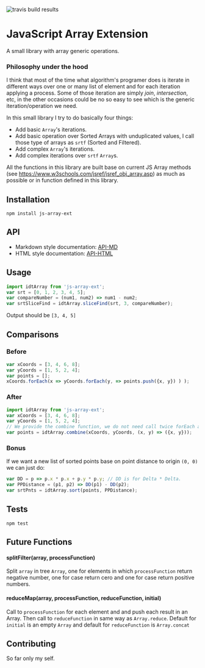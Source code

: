 ![travis build results](https://travis-ci.org/ideastouch/js-array-ext.svg?branch=master)    

JavaScript Array Extension
=========
A small library with array generic operations.

### Philosophy under the hood
I think that most of the time what algorithm's programer does is iterate in different ways over one or many list of element and for each iteration applying a process.
Some of those iteration are simply _join_, _intersection_, etc, in the other occasions could be no so easy to see which is the generic iteration/operation we need.

In this small library I try to do basically four things:
- Add basic `Array`'s iterations.
- Add basic operation over Sorted Arrays with unduplicated values, I call those type of arrays as `srtf` (Sorted and Filtered).
- Add complex `Array`'s iterations.
- Add complex iterations over `srtf` `Array`s.

All the functions in this library are built base on current JS Array methods (see <https://www.w3schools.com/jsref/jsref_obj_array.asp>) as much as possible or in function defined in this library.

## Installation
`npm install js-array-ext`

## API
- Markdown style documentation: [API-MD](https://github.com/ideastouch/js-array-ext/blob/master/docs/index.md)
- HTML style documentation: [API-HTML](https://htmlpreview.github.io/?https://github.com/ideastouch/js-array-ext/blob/master/html/global.html)

## Usage
```javascript
import idtArray from 'js-array-ext';
var srt = [0, 1, 2, 3, 4, 5];
var compareNumber = (num1, num2) => num1 - num2;
var srtSliceFind = idtArray.sliceFind(srt, 3, compareNumber);
```  
  
  Output should be `[3, 4, 5]`

## Comparisons 
### Before
```javascript
var xCoords = [3, 4, 6, 8];
var yCoords = [1, 5, 2, 4];
var points = [];
xCoords.forEach(x => yCoords.forEach(y, => points.push({x, y}) ) );
```

### After
```javascript
import idtArray from 'js-array-ext';
var xCoords = [3, 4, 6, 8];
var yCoords = [1, 5, 2, 4];
// We provide the combine function, we do not need call twice forEach anymore.
var points = idtArray.combine(xCoords, yCoords, (x, y) => ({x, y}));
```

### Bonus
If we want a new list of sorted points base on point distance
to origin `(0, 0)` we can just do:
```javascript
var DD = p => p.x * p.x + p.y * p.y; // DD is for Delta * Delta.
var PPDistance = (p1, p2) => DD(p1) - DD(p2);
var srtPnts = idtArray.sort(points, PPDistance);
```
## Tests
`npm test`

## Future Functions

#### splitFilter(array, processFunction) 

Split `array` in tree `Array`, one for elements in which `processFunction` return negative number, one for case return cero and one for case return positive numbers.

#### reduceMap(array, processFunction, reduceFunction, initial) 

Call to `processFunction` for each element and and push each result in an Array. Then call to `reduceFunction` in same way as `Array.reduce`. Default for `initial` is an empty `Array` and default for `reduceFunction` is `Array.concat`

## Contributing

So far only my self.